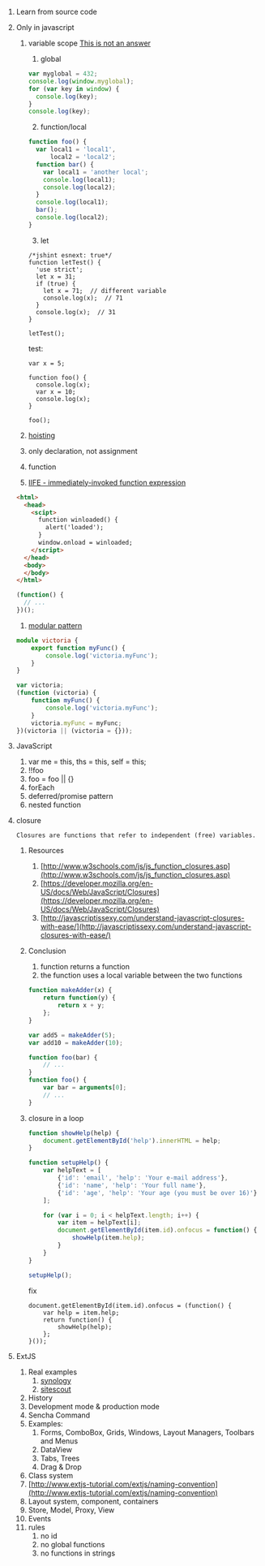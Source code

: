 1. Learn from source code
1. Only in javascript
    1. variable scope [This is not an answer](http://stackoverflow.com/questions/500431/what-is-the-scope-of-variables-in-javascript)
        1. global
        
          ```javascript
          var myglobal = 432;
          console.log(window.myglobal);
          for (var key in window) {
            console.log(key);
          }
          console.log(key);
          ```

        2. function/local
        
          ```javascript
          function foo() {
            var local1 = 'local1',
                local2 = 'local2';
            function bar() {
              var local1 = 'another local';
              console.log(local1);
              console.log(local2);
            }
            console.log(local1);
            bar();
            console.log(local2);
          }
          ```
        
        3. let
        
          ```
          /*jshint esnext: true*/
          function letTest() {
            'use strict';
            let x = 31;
            if (true) {
              let x = 71;  // different variable
              console.log(x);  // 71
            }
            console.log(x);  // 31
          }

          letTest();
          ```
          
        test:
        
        ```
        var x = 5;

        function foo() {
          console.log(x);
          var x = 10;
          console.log(x); 
        }
        
        foo();
        ```

    1. [hoisting](https://developer.mozilla.org/en-US/docs/Web/JavaScript/Reference/Statements/var)
      1. only declaration, not assignment
      1. function
    1. [IIFE - immediately-invoked function expression](http://benalman.com/news/2010/11/immediately-invoked-function-expression/#iife)
    
      ```html
      <html>
        <head>
          <scipt>
            function winloaded() {
              alert('loaded');
            }
            window.onload = winloaded;
          </script>
        </head>
        <body>
        </body>
      </html>
      ```
    
      ```javascript
      (function() {
        // ...
      })();
      ```

    1. [modular pattern](http://www.adequatelygood.com/JavaScript-Module-Pattern-In-Depth.html)
    
      ```typescript
      module victoria {
          export function myFunc() {
              console.log('victoria.myFunc');
          }
      }
      ```
    
      ```javascript
      var victoria;
      (function (victoria) {
          function myFunc() {
              console.log('victoria.myFunc');
          }
          victoria.myFunc = myFunc;
      })(victoria || (victoria = {}));
      ```

1. JavaScript
    1. var me = this, ths = this, self = this;
    1. !!foo
    1. foo = foo || {}
    1. forEach
    1. deferred/promise pattern
    1. nested function

1. closure
    
    ```        
    Closures are functions that refer to independent (free) variables.
    ```

    1. Resources 
        1. [http://www.w3schools.com/js/js_function_closures.asp](http://www.w3schools.com/js/js_function_closures.asp)
        1. [https://developer.mozilla.org/en-US/docs/Web/JavaScript/Closures](https://developer.mozilla.org/en-US/docs/Web/JavaScript/Closures)
        1. [http://javascriptissexy.com/understand-javascript-closures-with-ease/](http://javascriptissexy.com/understand-javascript-closures-with-ease/)
    1. Conclusion
        1. function returns a function
        1. the function uses a local variable between the two functions
        
        ```javascript
        function makeAdder(x) {
            return function(y) {
                return x + y;
            };
        }

        var add5 = makeAdder(5);
        var add10 = makeAdder(10);

        function foo(bar) {
            // ...
        }
        function foo() {
            var bar = arguments[0];
            // ...
        }
        ```

    1. closure in a loop

        ```javascript
        function showHelp(help) {
            document.getElementById('help').innerHTML = help;
        }

        function setupHelp() {
            var helpText = [
                {'id': 'email', 'help': 'Your e-mail address'},
                {'id': 'name', 'help': 'Your full name'},
                {'id': 'age', 'help': 'Your age (you must be over 16)'}
            ];

            for (var i = 0; i < helpText.length; i++) {
                var item = helpText[i];
                document.getElementById(item.id).onfocus = function() {
                    showHelp(item.help);
                }
            }
        }

        setupHelp();
        ```

        fix
        
        ```javasctipt
        document.getElementById(item.id).onfocus = (function() {
            var help = item.help;
            return function() {
                showHelp(help);
            };
        }());
        ```
    
1. ExtJS
    1. Real examples
        1. [synology](https://www.synology.com/en-us/dsm/5.2/live_demo)
        1. [sitescout](https://rtb.sitescout.com/)
    1. History
    1. Development mode & production mode
    1. Sencha Command
	1. Examples:
		1. Forms, ComboBox, Grids, Windows, Layout Managers, Toolbars and Menus
		1. DataView
		1. Tabs, Trees
		1. Drag & Drop
	1. Class system
    1. [http://www.extjs-tutorial.com/extjs/naming-convention](http://www.extjs-tutorial.com/extjs/naming-convention)
    1. Layout system, component, containers
    1. Store, Model, Proxy, View
    1. Events
    1. rules
        1. no id
        1. no global functions
        1. no functions in strings
